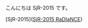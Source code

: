 こんにちは SjR-2015 です。

[SjR-2015]([SjR-2015 RaDIaNCE](https://sjr2015lab.stars.ne.jp/SjR-2015/))

<!---
SjR-2015/SjR-2015 is a ✨ special ✨ repository because its `README.md` (this file) appears on your GitHub profile.
You can click the Preview link to take a look at your changes.
--->
